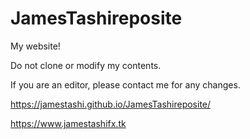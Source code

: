# JamesTashireposite

My website!

Do not clone or modify my contents.

If you are an editor, please contact me for any changes.

https://jamestashi.github.io/JamesTashireposite/

https://www.jamestashifx.tk
